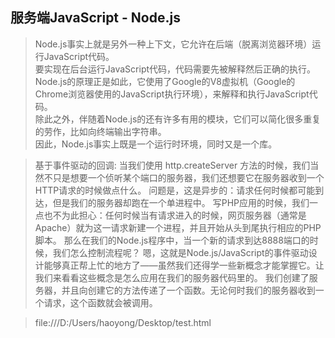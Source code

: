 ## 服务端JavaScript - Node.js

> Node.js事实上就是另外一种上下文，它允许在后端（脱离浏览器环境）运行JavaScript代码。  
要实现在后台运行JavaScript代码，代码需要先被解释然后正确的执行。Node.js的原理正是如此，它使用了Google的V8虚拟机（Google的Chrome浏览器使用的JavaScript执行环境），来解释和执行JavaScript代码。  
除此之外，伴随着Node.js的还有许多有用的模块，它们可以简化很多重复的劳作，比如向终端输出字符串。  
因此，Node.js事实上既是一个运行时环境，同时又是一个库。  

> 基于事件驱动的回调: 当我们使用 http.createServer 方法的时候，我们当然不只是想要一个侦听某个端口的服务器，我们还想要它在服务器收到一个HTTP请求的时候做点什么。
问题是，这是异步的：请求任何时候都可能到达，但是我们的服务器却跑在一个单进程中。
写PHP应用的时候，我们一点也不为此担心：任何时候当有请求进入的时候，网页服务器（通常是Apache）就为这一请求新建一个进程，并且开始从头到尾执行相应的PHP脚本。
那么在我们的Node.js程序中，当一个新的请求到达8888端口的时候，我们怎么控制流程呢？
嗯，这就是Node.js/JavaScript的事件驱动设计能够真正帮上忙的地方了——虽然我们还得学一些新概念才能掌握它。让我们来看看这些概念是怎么应用在我们的服务器代码里的。
我们创建了服务器，并且向创建它的方法传递了一个函数。无论何时我们的服务器收到一个请求，这个函数就会被调用。

> file:///D:/Users/haoyong/Desktop/test.html